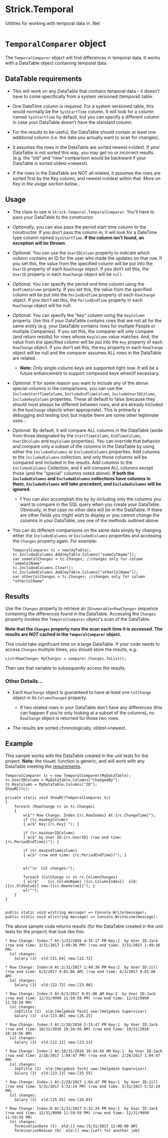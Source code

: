 # Strick.Temporal
Utilities for working with temporal data in .Net

# `TemporalComparer` object
The `TemporalComparer` object will find differences in temporal data. It works with a DataTable object containing temporal data.

## DataTable requirements
* This will work on any DataTable that contains temporal data – it doesn’t have to come specifically from a system versioned (temporal) table.

* One DateTime column is required.  For a system versioned table, this would normally be the `SysStartTime` column.  It will look for a column named `SysStartTime` by default, but you can specify a different column in case your DataTable doesn’t have the standard column.

* For the results to be useful, the DataTable should contain at least one additional column (i.e. the data you actually want to scan for changes).

* It assumes the rows in the DataTable are sorted newest->oldest.  If your DataTable is not sorted this way, you may get no or incorrect results (e.g. the “old” and “new” comparison would be backward if your DataTable is sorted oldest->newest).

* If the rows in the DataTable are NOT all related, it assumes the rows are sorted first by the Key column, and newest->oldest within that.  *More on Key in the usage section below…*

## Usage
* The class to use is `Strick.Temporal.TemporalComparer`.  You’ll have to pass your DataTable to the constructor.

* *Optionally*, you can also pass the period start time column to the constructor.  If you don’t pass the column in, it will look for a DateTime type column named `SysStartTime`.  **If the column isn’t found, an exception will be thrown.**

* *Optional*.  You can use the `UserIDColumn` property to indicate which column contains an ID for the user who made the updates on that row.  If you set this, the value from the specified column will be put into the `UserID` property of each `RowChange` object.  If you don’t set this, the `UserID` property in each `RowChange` object will be `null`.

* *Optional*.  You can specify the period end time column using the `EndTimeColumn` property. If you set this, the value from the specified column will be put into the `PeriodEndTime` property of each `RowChange` object.  If you don’t set this, the `PeriodEndTime` property in each `RowChange` object will be null.

* *Optional*.  You can specify the "key" column using the `KeyColumn` property.  Use this if your DataTable contains rows that are not all for the same entity (e.g. your DataTable contains rows for multiple People or multiple Companies).  If you set this, the comparer will only compare (and return results) for rows whose `KeyColumn` value matches.  And, the value from the specified column will be put into the `Key` property of each `RowChange` object.  If you don’t set this, the `Key` property in each `RowChange` object will be null and the comparer assumes ALL rows in the DataTable are related.

	* **Note:** Only single-column keys are supported right now.  It will be a future enhancement to support compound keys when/if necessary.

* *Optional*.  If for some reason you want to include any of the above special columns in the comparisons, you can use the `IncludeStartTimeColumn`, `IncludeEndTimeColumn`, `IncludeUserIDColumn`, `IncludeKeyColumn` properties.  These all default to false (because they should most always be different between rows, and are already included in the `RowChange` objects when appropriate).  This is primarily a debugging and testing tool, but maybe there are some other legitimate uses…

* *Optional*.  By default, it will compare ALL columns in the DataTable (aside from those designated by the `StartTimeColumn`, `EndTimeColumn`, `UserIDColumn` and `KeyColumn` properties).  You can override that behavior and compare only a subset of the columns in the DataTable by using either the `IncludedColumns` or `ExcludedColumns` properties.  Add columns to the `IncludedColumns` collection, and only those columns will be compared and included in the results.  Add columns to the `ExcludedColumns` Collection, and it will compare ALL columns except those (and the "special" columns noted above).  **If both the `IncludedColumns` and `ExcludedColumns` collections have columns in them, `IncludedColumns` will take precedent, and `ExcludedColumns` will be ignored.**

	* **!** You can also accomplish this by by including only the columns you want to compare in the SQL query when you create your DataTable. Obviously, in that case no other data will be in the DataTable. If there are other fields you might wish to display or you cannot change the columns in your DataTable, use one of the methods outlined above.

* You can do different comparisons on the same data simply by changing either the `IncludedColumns` or `ExcludedColumns` properties and accessing the `Changes` property again. For example:

	```
	TemporalComparer tc = new(myTable);
	tc.IncludedColumns.Add(myTable.Columns["someColName"]);
	var someColChanges = tc.Changes; //changes only for column "someColName"
	tc.IncludedColumns.Clear();
	tc.IncludedColumns.Add(myTable.Columns["otherColName"]);
	var otherColChanges = tc.Changes; //changes only for column "otherColName"
	```

## Results

Use the `Changes` property to retrieve an `IEnumerable<RowChange>` sequence containing the differences found in the DataTable. Accessing the `Changes` property invokes the `TemporalComparer` object's scan of the DataTable.

**Note that the `Changes` property runs the scan each time it is accessed.  The results are *NOT* cached in the `TemporalComparer` object.**

This could take significant time on a large DataTable.  If your code needs to access `Changes` multiple times, you should store the results, e.g.:
```
List<RowChange> MyChanges = comparer.Changes.ToList();
```
Then use that variable to subsequently access the results.

### Other Details...
* Each `RowChange` object is guaranteed to have at least one `ColChange` object in its `ColumnChanges` property.

	* If two related rows in your DataTable don’t have any differences (this can happen if you’re only looking at a subset of the columns), no `RowChange` object is returned for those two rows.

* The results are sorted chronologically, oldest->newest.

## Example
This sample works with the DataTable created in the unit tests for the project. **Note:** the `ShowRC` function is generic, and will work with any DataTable meeting the [requirements](#datatable-requirements).
```
TemporalComparer tc = new TemporalComparer(MyDataTable);
tc.UserIDColumn = MyDataTable.Columns["ChangedBy"];
tc.KeyColumn = MyDataTable.Columns["ID"];
ShowRC(tc);

private static void ShowRC(TemporalComparer tc)
{
	foreach (RowChange rc in tc.Changes)
	{
		w($"* Row Change: Index:{rc.RowIndex} At:{rc.ChangeTime}");
		if (tc.HasKeyColumn)
		{ w($" Key:{rc.Key} "); }

		if (tc.HasUserIDColumn)
		{ w($" by User ID:{rc.UserID} (row end time: {rc.PeriodEndTime})"); }

		if (tc.HasEndTimeColumn)
		{ w($" (row end time: {rc.PeriodEndTime})"); }


		wl("\n  Col changes:");

		foreach (ColChange cc in rc.ColumnChanges)
		{ wl($"    {cc.ColumnName} ({cc.ColumnIndex})  old:[{cc.OldValue}] new:[{cc.NewValue}]"); }
		wl("");
	}
}


public static void w(string message) => Console.Write(message);
public static void wl(string message) => Console.WriteLine(message);
```

The above sample code returns results (for the DataTable created in the unit tests for the project) that look like this:
```
* Row Change: Index:7 At:3/31/2016 4:35:17 PM Key:2  by User ID:Jack (row end time: 3/31/2017 1:49:36 PM) (row end time: 3/31/2017 1:49:36 PM)
  Col changes:
    Salary (3)  old:[21.64] new:[22.72]

* Row Change: Index:6 At:3/31/2017 1:49:36 PM Key:2  by User ID:Jill (row end time: 6/3/2017 9:01:06 AM) (row end time: 6/3/2017 9:01:06 AM)
  Col changes:
    Salary (3)  old:[22.72] new:[23.86]

* Row Change: Index:5 At:6/3/2017 9:01:06 AM Key:2  by User ID:Jack (row end time: 12/31/9999 11:59:59 PM) (row end time: 12/31/9999 11:59:59 PM)
  Col changes:
    JobTitle (2)  old:[Helpdesk Tech] new:[Helpdesk Supervisor]
    Salary (3)  old:[23.86] new:[26.25]

* Row Change: Index:3 At:2/28/2016 2:15:47 PM Key:1  by User ID:Jack (row end time: 10/31/2016 10:34:56 AM) (row end time: 10/31/2016 10:34:56 AM)
  Col changes:
    Salary (3)  old:[22.12] new:[23.23]

* Row Change: Index:2 At:10/31/2016 10:34:56 AM Key:1  by User ID:Jack (row end time: 2/28/2017 1:04:47 PM) (row end time: 2/28/2017 1:04:47 PM)
  Col changes:
    JobTitle (2)  old:[Helpdesk Tech] new:[Helpdesk Supervisor]
    Salary (3)  old:[23.23] new:[25.55]

* Row Change: Index:1 At:2/28/2017 1:04:47 PM Key:1  by User ID:Jill (row end time: 5/31/2017 5:32:24 PM) (row end time: 5/31/2017 5:32:24 PM)
  Col changes:
    Salary (3)  old:[25.55] new:[26.83]

* Row Change: Index:0 At:5/31/2017 5:32:24 PM Key:1  by User ID:Jack (row end time: 12/31/9999 11:59:59 PM) (row end time: 12/31/9999 11:59:59 PM)
  Col changes:
    TerminationDate (5)  old:[] new:[5/31/2017 12:00:00 AM]
    TerminationReason (6)  old:[] new:[Left for another job]
```
